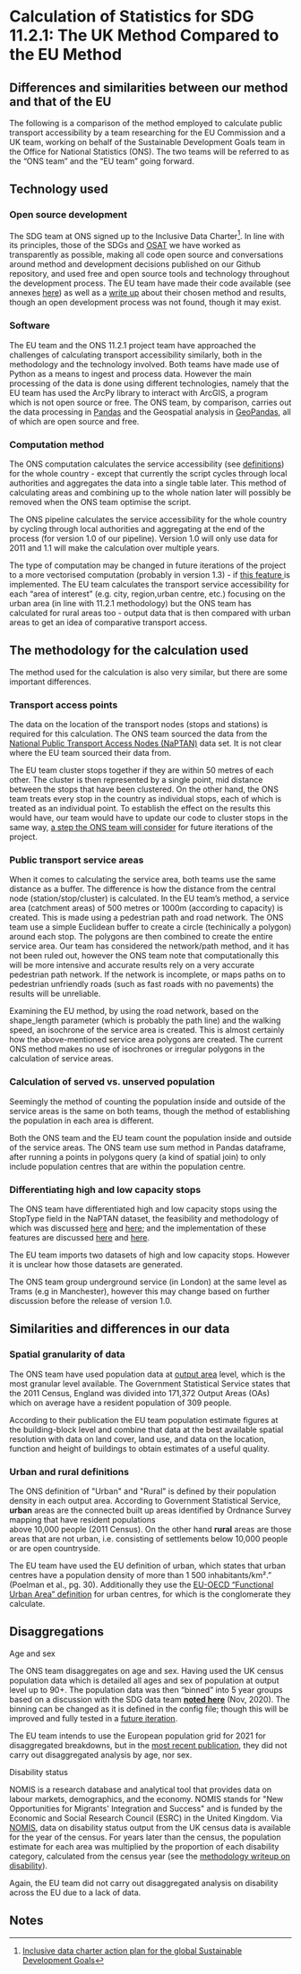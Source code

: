 # Calculation of Statistics for SDG 11.2.1: The UK Method Compared to the EU Method


## Differences and similarities between our method and that of the EU

The following is a comparison of the method employed to calculate public transport accessibility by a team researching for the EU Commission and a UK team, working on behalf of the Sustainable Development Goals team in the Office for National Statistics (ONS). The two teams will be referred to as the “ONS team” and the “EU team” going forward. 


## Technology used


### Open source development 

The SDG team at ONS signed up to the Inclusive Data Charter[^1]. In line with its principles, those of the SDGs and [OSAT](https://link.springer.com/article/10.1007/s10668-012-9337-9) we have worked as transparently as possible, making all code open source and conversations around method and development decisions published on our Github repository, and used free and open source tools and technology throughout the development process. The EU team have made their code available (see annexes [here](https://ec.europa.eu/regional_policy/en/information/publications/working-papers/2020/low-carbon-urban-accessibility)) as well as a [write up](https://ec.europa.eu/regional_policy/sources/docgener/work/012020_low_carbon_urban.pdf) about their chosen method and results, though an open development process was not found, though it may exist. 


### Software

The EU team and the ONS 11.2.1 project team have approached the challenges of calculating transport accessibility similarly, both in the methodology and the technology involved. Both teams have made use of Python as a means to ingest and process data. However the main processing of the data is done using different technologies, namely that the EU team has used the ArcPy library to interact with ArcGIS, a program which is not open source or free. The ONS team, by comparison, carries out the data processing in [Pandas](https://pandas.pydata.org) and the Geospatial analysis in [GeoPandas](https://geopandas.org/en/stable/), all of which are open source and free. 


### Computation method

The ONS computation calculates the service accessibility (see [definitions](https://onsdigital.github.io/SDG_11.2.1/html/write_up.html#definitions)) for the whole country - except that currently the script cycles through local authorities and aggregates the data into a single table later. This method of calculating areas and combining up to the whole nation later will possibly be removed when the ONS team optimise the script. 

The ONS pipeline calculates the service accessibility for the whole country by cycling through local authorities and aggregating at the end of the process (for version 1.0 of our pipeline). Version 1.0 will only use data for 2011 and 1.1 will make the calculation over multiple years. 

The type of computation may be changed in future iterations of the project to a more vectorised computation (probably in version 1.3) - if [this feature ](https://github.com/ONSdigital/SDG_11.2.1/issues/159)is implemented. The EU team calculates the transport service accessibility for each “area of interest” (e.g. city, region,urban centre, etc.) focusing on the urban area (in line with 11.2.1 methodology) but the ONS team has calculated for rural areas too - output data that is then compared with urban areas to get an idea of comparative transport access. 


## The methodology for the calculation used

The method used for the calculation is also very similar, but there are some important differences. 


### Transport access points

The data on the location of the transport nodes (stops and stations) is required for this calculation. The ONS team sourced the data from the [National Public Transport Access Nodes (NaPTAN)](https://beta-naptan.dft.gov.uk/) data set. It is not clear where the EU team sourced their data from. 

The EU team cluster stops together if they are within 50 metres of each other. The cluster is then represented by a single point, mid distance between the stops that have been clustered. On the other hand, the ONS team treats every stop in the country as individual stops, each of which is treated as an individual point. To establish the effect on the results this would have, our team would have to update our code to cluster stops in the same way, [a step the ONS team will consider](https://github.com/ONSdigital/SDG_11.2.1/issues/217) for future iterations of the project. 


### Public transport service areas

When it comes to calculating the service area, both teams use the same distance as a buffer. The difference is how the distance from the central node (station/stop/cluster) is calculated. In the EU team’s method, a service area (catchment areas) of 500 metres or 1000m (according to capacity) is created. This is made using a pedestrian path and road network. The ONS team use a simple Euclidean buffer to create a circle (techinically a  polygon) around each stop. The polygons are then combined to create the entire service area. Our team has considered the network/path method, and it has not been ruled out, however the ONS team note that computationally this will be more intensive and accurate results rely on a very accurate pedestrian path network. If the network is incomplete, or maps paths on to pedestrian unfriendly roads (such as fast roads with no pavements) the results will be unreliable.

Examining the EU method, by using the road network, based on the shape_length parameter (which is probably the path line) and the walking speed, an isochrone of the service area is created. This is almost certainly how the above-mentioned service area polygons are created. The current ONS method makes no use of isochrones or irregular polygons in the calculation of service areas. 


### Calculation of served vs. unserved population

Seemingly the method of counting the population inside and outside of the service areas is the same on both teams, though the method of establishing the population in each area is different. 

Both the ONS team and the EU team count the population inside and outside of the service areas. The ONS team use sum method in Pandas dataframe, after running a points in polygons query (a kind of spatial join) to only include population centres that are within the population centre. 


### Differentiating high and low capacity stops

The ONS team have differentiated high and low capacity stops using the StopType field in the NaPTAN dataset, the feasibility and methodology of which was discussed [here](https://github.com/ONSdigital/SDG_11.2.1/issues/177) and [here](https://github.com/ONSdigital/SDG_11.2.1/issues/207); and the implementation of these features are discussed [here](https://github.com/ONSdigital/SDG_11.2.1/issues/196) and [here](https://github.com/ONSdigital/SDG_11.2.1/issues/176).

The EU team imports two datasets of high and low capacity stops. However it is unclear how those datasets are generated. 

The ONS team group underground service (in London) at the same level as Trams (e.g in Manchester), however this may change based on further discussion before the release of version 1.0.  


## Similarities and differences in our data


### Spatial granularity of data

The ONS team have used population data at [output area](https://www.ons.gov.uk/methodology/geography/ukgeographies/censusgeography#output-area-oa) level, which is the most granular level available. The Government Statistical Service states that the 2011 Census, England was divided into 171,372 Output Areas (OAs) which on average have a resident population of 309 people. 

According to their publication the EU team population estimate figures at the building-block level and combine that data at the best available spatial resolution with data on land cover, land use, and data on the location, function and height of buildings to obtain estimates of a useful quality.


### Urban and rural definitions

The ONS definition of "Urban" and "Rural" is defined by their population density in each output area. According to Government Statistical Service, **urban** areas are the connected built up areas identified by Ordnance Survey mapping that have resident populations \
 above 10,000 people (2011 Census). On the other hand **rural** areas are those areas that are not urban, i.e. consisting of settlements below 10,000 people or are open countryside.

The EU team have used the EU definition of urban, which states that urban centres have a population density of more than 1 500 inhabitants/km².” (Poelman et al., pg. 30). Additionally they use the [EU-OECD “Functional Urban Area” definition](https://www.oecd.org/cfe/regionaldevelopment/functional-urban-areas.htm) for urban centres, for which is the conglomerate they calculate.


## Disaggregations

Age and sex

The ONS team disaggregates on age and sex. Having used the UK census population data which is detailed all ages and sex of population at output level up to 90+. The population data was then “binned” into 5 year groups based on a discussion with the SDG data team **[noted here](https://github.com/ONSdigital/SDG_11.2.1/issues/7#issuecomment-734258025)** (Nov, 2020). The binning can be changed as it is defined in the config file; though this will be improved and fully tested in a [future iteration](https://github.com/ONSdigital/SDG_11.2.1/issues/216). 

The EU team intends to use the European population grid for 2021 for disaggregated breakdowns, but in the [most recent publication](https://ec.europa.eu/regional_policy/sources/docgener/work/012020_low_carbon_urban.pdf), they did not carry out disaggregated analysis by age, nor sex. 

Disability status

NOMIS is a research database and analytical tool that provides data on labour markets, demographics, and the economy. NOMIS stands for "New Opportunities for Migrants' Integration and Success" and is funded by the Economic and Social Research Council (ESRC) in the United Kingdom. Via [NOMIS](https://www.nomisweb.co.uk/), data on disability status output from the UK census data is available for the year of the census. For years later than the census, the population estimate for each area was multiplied by the proportion of each disability category, calculated from the census year (see the [methodology writeup on disability](https://onsdigital.github.io/SDG_11.2.1/html/write_up.html#disability-status)). 

Again, the EU team did not carry out disaggregated analysis on disability across the EU due to a lack of data.


<!-- Footnotes themselves at the bottom. -->
## Notes

[^1]: [Inclusive data charter action plan for the global Sustainable Development Goals](https://www.ons.gov.uk/economy/environmentalaccounts/methodologies/inclusivedatacharteractionplanfortheglobalsustainabledevelopmentgoals)
